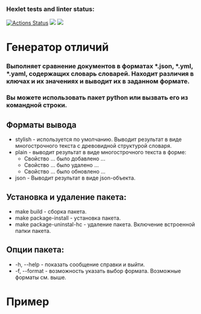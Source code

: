 ### Hexlet tests and linter status:
[![Actions Status](https://github.com/goryay/python-project-50/workflows/hexlet-check/badge.svg)](https://github.com/goryay/python-project-50/actions)
<a href="https://codeclimate.com/github/goryay/python-project-lvl1/maintainability"><img src="https://api.codeclimate.com/v1/badges/614a3f8511bdb84b3258/maintainability" /></a>
<a href="https://codeclimate.com/github/goryay/python-project-lvl1/test_coverage"><img src="https://api.codeclimate.com/v1/badges/614a3f8511bdb84b3258/test_coverage" /></a>


# Генератор отличий
### Выполняет сравнение документов в форматах *.json, *.yml, *.yaml, содержащих словарь словарей. Находит различия в ключах и их значениях и выводит их в заданном формате.
### Вы можете использовать пакет python или вызвать его из командной строки.


## Форматы вывода

* stylish - используется по умолчанию. Выводит результат в виде многострочного текста с древовидной структурой словаря.
* plain - выводит результат в виде многострочного текста в форме:
  * Свойство ... было добавлено ...
  * Свойство ... было удалено ...
  * Свойство ... было обновлено ...
* json - Выводит результат в виде json-объекта.


## Установка и удаление пакета:

* make build - сборка пакета.
* make package-install - установка пакета.
* make package-uninstal-hc - удаление пакета. Включение встроенной папки пакета.


## Опции пакета:
* -h, --help - показать сообщение справки и выйти.
* -f, --format - возможность указать выбор формата. Возможные форматы см. выше.


# Пример


